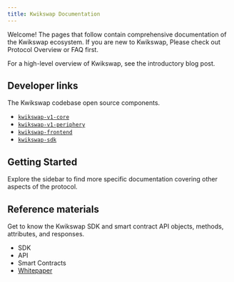 ```yaml
---
title: Kwikswap Documentation
---
```


Welcome! The pages that follow contain comprehensive documentation of the Kwikswap ecosystem. If you are new to Kwikswap, Please check out <Link to="/docs/v1/protocol-overview">Protocol Overview</Link> or <Link to="/docs/v1/faq">FAQ</Link> first.

For a high-level overview of Kwikswap, see the <Link to='/blog/'>introductory blog post</Link>.

## Developer links

The Kwikswap codebase open source components.

- [`kwikswap-v1-core`](https://github.com/Kwikswap/kwikswap-v1-core)
- [`kwikswap-v1-periphery`](https://github.com/Kwikswap/kwikswap-v1-periphery)
- [`kwikswap-frontend`](https://github.com/Kwikswap/kwikswap-frontend)
- [`kwikswap-sdk`](https://github.com/Kwikswap/kwikswap-sdk)

## Getting Started

<Wizard />

Explore the sidebar to find more specific documentation covering other aspects of the protocol.

## Reference materials

Get to know the Kwikswap SDK and smart contract API objects, methods, attributes, and responses.

- <Link to="/docs/v1/SDK">SDK</Link>
- <Link to="/docs/v1/API">API</Link>
- <Link to="/docs/v1/smart-contracts">Smart Contracts</Link>
- [Whitepaper](/whitepaper.pdf)
